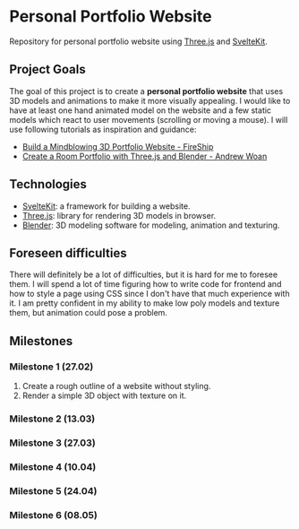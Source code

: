 # Personal Portfolio Website
Repository for personal portfolio website using [Three.js](https://threejs.org/) and [SvelteKit](https://kit.svelte.dev/).

## Project Goals
The goal of this project is to create a **personal portfolio website** that uses 3D models and animations to make it more visually appealing. I would like to have at least one hand animated model on the website and a few static models which react to user movements (scrolling or moving a mouse). I will use following tutorials as inspiration and guidance:
- [Build a Mindblowing 3D Portfolio Website - FireShip](https://www.youtube.com/watch?v=Q7AOvWpIVHU)
- [Create a Room Portfolio with Three.js and Blender - 
Andrew Woan](https://www.youtube.com/watch?v=rxTb9ys834w)

## Technologies
- [SvelteKit](https://kit.svelte.dev/): a framework for building a website.
- [Three.js](https://threejs.org/): library for rendering 3D models in browser.
- [Blender](https://www.blender.org/): 3D modeling software for modeling, animation and texturing.

## Foreseen difficulties
There will definitely be a lot of difficulties, but it is hard for me to foresee them. I will spend a lot of time figuring how to write code for frontend and how to style a page using CSS since I don't have that much experience with it. I am pretty confident in my ability to make low poly models and texture them, but animation could pose a problem.

## Milestones
### Milestone 1 (27.02)
1. Create a rough outline of a website without styling.
2. Render a simple 3D object with texture on it.
### Milestone 2 (13.03)
### Milestone 3 (27.03)
### Milestone 4 (10.04)
### Milestone 5 (24.04)
### Milestone 6 (08.05)


